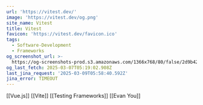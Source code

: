 ```yaml
---
url: 'https://vitest.dev/'
image: 'https://vitest.dev/og.png'
site_name: Vitest
title: Vitest
favicon: 'https://vitest.dev/favicon.ico'
tags:
  - Software-Development
  - Frameworks
og_screenshot_url: >-
  https://og-screenshots-prod.s3.amazonaws.com/1366x768/80/false/2d9b42d49a11b8f71c3c34e5bbe0f042177c765d4362adcd80cd36f51b03e102.jpeg
og_last_fetch: 2025-03-07T05:19:02.908Z
last_jina_request: '2025-03-09T05:58:40.592Z'
jina_error: TIMEOUT
---
```


[[Vue.js]]
[[Vite]]
[[Testing Frameworks]]
[[Evan You]]

